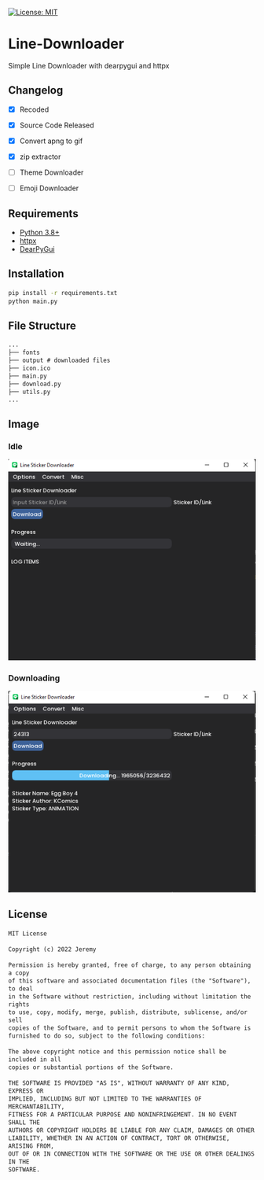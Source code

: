 [![License: MIT](https://img.shields.io/badge/License-MIT-yellow.svg)](https://opensource.org/licenses/MIT)

# Line-Downloader
Simple Line Downloader with dearpygui and httpx

## Changelog 
- [x] Recoded
- [x] Source Code Released
- [x] Convert apng to gif
- [x] zip extractor
- [ ] Theme Downloader
- [ ] Emoji Downloader


## Requirements
- [Python 3.8+](https://www.python.org/downloads/)
- [httpx](https://www.python-httpx.org/)
- [DearPyGui](https://dearpygui.readthedocs.io/en/latest/)

## Installation 
```bash
pip install -r requirements.txt
python main.py
```

## File Structure
```
...
├── fonts
├── output # downloaded files 
├── icon.ico
├── main.py
├── download.py
├── utils.py
...
```
## Image
### Idle
![](/images/image-1.png)
### Downloading
![](/images/image-2.png)

## License
```
MIT License

Copyright (c) 2022 Jeremy

Permission is hereby granted, free of charge, to any person obtaining a copy
of this software and associated documentation files (the "Software"), to deal
in the Software without restriction, including without limitation the rights
to use, copy, modify, merge, publish, distribute, sublicense, and/or sell
copies of the Software, and to permit persons to whom the Software is
furnished to do so, subject to the following conditions:

The above copyright notice and this permission notice shall be included in all
copies or substantial portions of the Software.

THE SOFTWARE IS PROVIDED "AS IS", WITHOUT WARRANTY OF ANY KIND, EXPRESS OR
IMPLIED, INCLUDING BUT NOT LIMITED TO THE WARRANTIES OF MERCHANTABILITY,
FITNESS FOR A PARTICULAR PURPOSE AND NONINFRINGEMENT. IN NO EVENT SHALL THE
AUTHORS OR COPYRIGHT HOLDERS BE LIABLE FOR ANY CLAIM, DAMAGES OR OTHER
LIABILITY, WHETHER IN AN ACTION OF CONTRACT, TORT OR OTHERWISE, ARISING FROM,
OUT OF OR IN CONNECTION WITH THE SOFTWARE OR THE USE OR OTHER DEALINGS IN THE
SOFTWARE.
```


